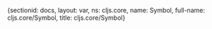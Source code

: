 {sectionid: docs, layout: var, ns: cljs.core, name: Symbol, full-name: cljs.core/Symbol,
  title: cljs.core/Symbol}
